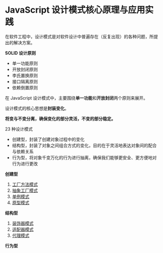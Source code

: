 # JavaScript 设计模式核⼼原理与应⽤实践

在软件工程中，设计模式是对软件设计中普遍存在（反复出现）的各种问题，所提出的解决方案。



**SOLID 设计原则**

- 单一功能原则
- 开放封闭原则
- 李氏置换原则
- 接口隔离原则
- 依赖倒置原则

在 JavaScript 设计模式中，主要围绕**单一功能**和**开放封闭**两个原则来展开。

设计模式的核心思想是**封装变化**。

**将变与不变分离，确保变化的部分灵活，不变的部分稳定。**



23 种设计模式

- 创建型，封装了创建对象过程中的变化
- 结构型，封装了对象之间组合方式的变化，目的在于灵活地表达对象间的配合与依赖关系
- 行为型，将对象千变万化的行为进行抽离，确保我们能够更安全、更方便地对行为进行更改



**创建型**

1. [工厂方法模式](https://github.com/negrochn/study-juejin/blob/master/js-design-pattern/doc/%E5%88%9B%E5%BB%BA%E5%9E%8B/%E5%B7%A5%E5%8E%82%E6%96%B9%E6%B3%95%E6%A8%A1%E5%BC%8F.md)
2. [抽象工厂模式](https://github.com/negrochn/study-juejin/blob/master/js-design-pattern/doc/%E5%88%9B%E5%BB%BA%E5%9E%8B/%E6%8A%BD%E8%B1%A1%E5%B7%A5%E5%8E%82%E6%A8%A1%E5%BC%8F.md)
3. [单例模式](https://github.com/negrochn/study-juejin/blob/master/js-design-pattern/doc/%E5%88%9B%E5%BB%BA%E5%9E%8B/%E5%8D%95%E4%BE%8B%E6%A8%A1%E5%BC%8F.md)
4. [原型模式](https://github.com/negrochn/study-juejin/blob/master/js-design-pattern/doc/%E5%88%9B%E5%BB%BA%E5%9E%8B/%E5%8E%9F%E5%9E%8B%E6%A8%A1%E5%BC%8F.md)

**结构型**

1. [装饰器模式](https://github.com/negrochn/study-juejin/blob/master/js-design-pattern/doc/%E7%BB%93%E6%9E%84%E5%9E%8B/%E8%A3%85%E9%A5%B0%E5%99%A8%E6%A8%A1%E5%BC%8F.md)
2. [适配器模式](https://github.com/negrochn/study-juejin/blob/master/js-design-pattern/doc/%E7%BB%93%E6%9E%84%E5%9E%8B/%E9%80%82%E9%85%8D%E5%99%A8%E6%A8%A1%E5%BC%8F.md)
3. [代理模式](https://github.com/negrochn/study-juejin/blob/master/js-design-pattern/doc/%E7%BB%93%E6%9E%84%E5%9E%8B/%E4%BB%A3%E7%90%86%E6%A8%A1%E5%BC%8F.md)

**行为型**

